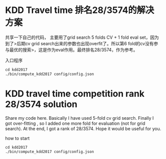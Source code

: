 KDD Travel time 排名28/3574的解决方案
================================

共享一下自己的代码， 主要用了grid search 5 folds CV + 1 fold eval set，因为到了>后期cv grid search出来的参数也出现overfit了。所以第6 fold的cv没有参与最优的搜索>，这是作为eval作用。最终排名28/3574，作为参考。

入口程序 

```
cd kdd2017
./bin/compute_kdd2017 config/config.json
```

KDD travel time competition rank 28/3574 solution
======================================


Share my code here. Basically I have used 5-fold cv grid search. Finally I got over-fitting , so I added one more fold for evaluation (not for grid search). At the end, I got a rank of 28/3574. Hope it would be useful for you.

how to start 

```
cd kdd2017
./bin/compute_kdd2017 config/config.json
```

